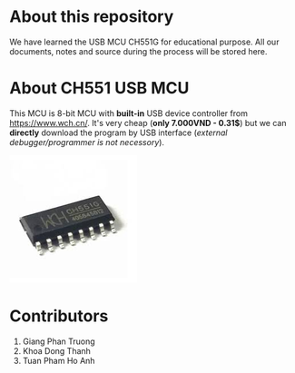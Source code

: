 # About this repository
We have learned the USB MCU CH551G for educational purpose. All our documents, notes and source during the process will be stored here.

# About CH551 USB MCU
This MCU is 8-bit MCU with **built-in** USB device controller from https://www.wch.cn/. It's very cheap (**only 7.000VND - 0.31$**) but we can **directly** download the program by USB interface (*external debugger/programmer is not necessory*).

![alt text](ch551g.png)

# Contributors
1. Giang Phan Truong
2. Khoa Dong Thanh
3. Tuan Pham Ho Anh